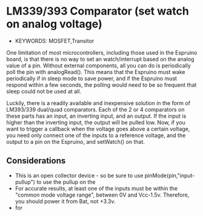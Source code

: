 <!--- Copyright (c) 2013 Spence Konde. See the file LICENSE for copying permission. -->
LM339/393 Comparator (set watch on analog voltage)
=====================

* KEYWORDS: MOSFET,Transitor

One limitation of most microcontrollers, including those used in the Espruino board, is that there is no way to set an watch/interrupt based on the analog value of a pin. Without external components, all you can do is periodically poll the pin with analogRead(). This means that the Espruino must wake periodically if in sleep mode to save power, and if the Espruino must respond within a few seconds, the polling would need to be so frequent that sleep could not be used at all. 

Luckily, there is a readily available and inexpensive solution in the form of LM393/339 dual/quad comparators. Each of the 2 or 4 comparators on these parts has an input, an inverting input, and an output. If the input is higher than the inverting input, the output will be pulled low. Now, if you want to trigger a callback when the voltage goes above a certain voltage, you need only connect one of the inputs to a reference voltage, and the output to a pin on the Espruino, and setWatch() on that. 

Considerations
----------------------

* This is an open collector device - so be sure to use pinMode(pin,"input-pullup") to use the pullup on the 
* For accurate results, at least one of the inputs must be within the "common mode voltage range", between 0V and Vcc-1.5v. Therefore, you should power it from Bat, not +3.3v. 
* for 
